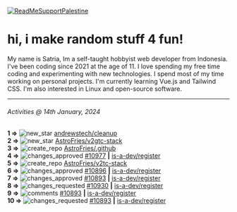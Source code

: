 [![ReadMeSupportPalestine](https://github.com/Safouene1/support-palestine-banner/blob/master/banner-support.svg)](https://github.com/Safouene1/support-palestine-banner)
# hi, i make random stuff 4 fun!

My name is Satria, Im a self-taught hobbyist web developer from Indonesia. I've been coding since 2021 at the age of 11. I love spending my free time coding and experimenting with new technologies. I spend most of my time working on personal projects. I'm currently learning Vue.js and Tailwind CSS. I'm also interested in Linux and open-source software.

---

<!--RECENT_ACTIVITY:last_update-->
###### Activities @ 14th January, 2024
<!--RECENT_ACTIVITY:last_update_end-->

<!--RECENT_ACTIVITY:start-->
**1 =>** ![new_star](https://cdn.jsdelivr.net/gh/Readme-Workflows/Readme-Icons@main/icons/octicons/StarredRepositoryYellow.svg) [andrewstech/cleanup](https://github.com/andrewstech/cleanup)<br>
**2 =>** ![new_star](https://cdn.jsdelivr.net/gh/Readme-Workflows/Readme-Icons@main/icons/octicons/StarredRepositoryYellow.svg) [AstroFries/v2gtc-stack](https://github.com/AstroFries/v2gtc-stack)<br>
**3 =>** ![create_repo](https://cdn.jsdelivr.net/gh/Readme-Workflows/Readme-Icons@main/icons/octicons/Repository.svg) [AstroFries/.github](https://github.com/AstroFries/.github)<br>
**4 =>** ![changes_approved](https://cdn.jsdelivr.net/gh/Readme-Workflows/Readme-Icons@main/icons/octicons/ApprovedChanges.svg) [#10977](https://github.com/is-a-dev/register/pull/10977#pullrequestreview-1813340488) **|** [is-a-dev/register](https://github.com/is-a-dev/register)<br>
**5 =>** ![create_repo](https://cdn.jsdelivr.net/gh/Readme-Workflows/Readme-Icons@main/icons/octicons/Repository.svg) [AstroFries/v2tc-stack](https://github.com/AstroFries/v2tc-stack)<br>
**6 =>** ![changes_approved](https://cdn.jsdelivr.net/gh/Readme-Workflows/Readme-Icons@main/icons/octicons/ApprovedChanges.svg) [#10896](https://github.com/is-a-dev/register/pull/10896#pullrequestreview-1811256766) **|** [is-a-dev/register](https://github.com/is-a-dev/register)<br>
**7 =>** ![changes_approved](https://cdn.jsdelivr.net/gh/Readme-Workflows/Readme-Icons@main/icons/octicons/ApprovedChanges.svg) [#10893](https://github.com/is-a-dev/register/pull/10893#pullrequestreview-1811247721) **|** [is-a-dev/register](https://github.com/is-a-dev/register)<br>
**8 =>** ![changes_requested](https://cdn.jsdelivr.net/gh/Readme-Workflows/Readme-Icons@main/icons/octicons/RequestedChanges.svg) [#10930](https://github.com/is-a-dev/register/pull/10930#pullrequestreview-1811003026) **|** [is-a-dev/register](https://github.com/is-a-dev/register)<br>
**9 =>** ![comments](https://cdn.jsdelivr.net/gh/Readme-Workflows/Readme-Icons@main/icons/octicons/Comment.svg) [#10893](https://github.com/is-a-dev/register/pull/10893#discussion_r1445989776) **|** [is-a-dev/register](https://github.com/is-a-dev/register)<br>
**10 =>** ![changes_requested](https://cdn.jsdelivr.net/gh/Readme-Workflows/Readme-Icons@main/icons/octicons/RequestedChanges.svg) [#10893](https://github.com/is-a-dev/register/pull/10893#pullrequestreview-1810988286) **|** [is-a-dev/register](https://github.com/is-a-dev/register)<br>
<!--RECENT_ACTIVITY:end-->
